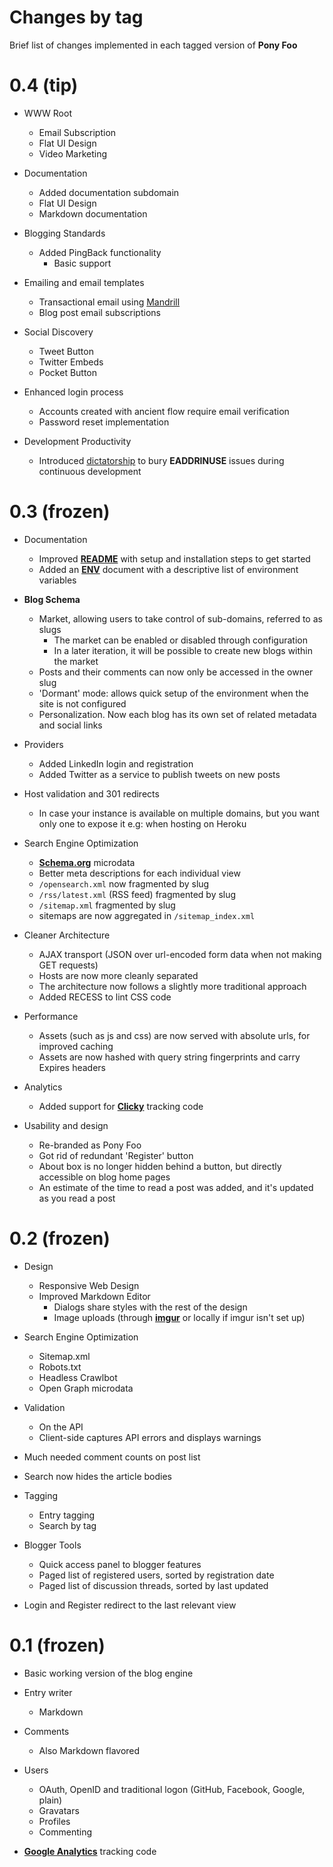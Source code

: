 Changes by tag
==============

Brief list of changes implemented in each tagged version of **Pony Foo**



0.4 (tip)
============

- WWW Root
  - Email Subscription
  - Flat UI Design
  - Video Marketing
  
- Documentation
  - Added documentation subdomain
  - Flat UI Design
  - Markdown documentation

- Blogging Standards
  - Added PingBack functionality
    - Basic support

- Emailing and email templates
  - Transactional email using [Mandrill](https://mandrillapp.com "Mandrill by MailChimp")
  - Blog post email subscriptions

- Social Discovery
  - Tweet Button
  - Twitter Embeds
  - Pocket Button

- Enhanced login process
  - Accounts created with ancient flow require email verification
  - Password reset implementation

- Development Productivity
  - Introduced [dictatorship](https://github.com/bevacqua/dictatorship "dictatorship on GitHub") to bury **EADDRINUSE** issues during continuous development



0.3 (frozen)
============

- Documentation
  - Improved [**README**](/README.md) with setup and installation steps to get started
  - Added an [**ENV**](/ENV.md) document with a descriptive list of environment variables

- **Blog Schema**
  - Market, allowing users to take control of sub-domains, referred to as slugs
    - The market can be enabled or disabled through configuration
    - In a later iteration, it will be possible to create new blogs within the market
  - Posts and their comments can now only be accessed in the owner slug
  - 'Dormant' mode: allows quick setup of the environment when the site is not configured
  - Personalization. Now each blog has its own set of related metadata and social links

- Providers
  - Added LinkedIn login and registration
  - Added Twitter as a service to publish tweets on new posts

- Host validation and 301 redirects
  - In case your instance is available on multiple domains, but you want only one to expose it
    e.g: when hosting on Heroku

- Search Engine Optimization
  - [**Schema.org**](http://schema.org) microdata
  - Better meta descriptions for each individual view
  - `/opensearch.xml` now fragmented by slug
  - `/rss/latest.xml` (RSS feed) fragmented by slug
  - `/sitemap.xml` fragmented by slug
  - sitemaps are now aggregated in `/sitemap_index.xml`

- Cleaner Architecture
  - AJAX transport (JSON over url-encoded form data when not making GET requests)
  - Hosts are now more cleanly separated
  - The architecture now follows a slightly more traditional approach
  - Added RECESS to lint CSS code

- Performance
  - Assets (such as js and css) are now served with absolute urls, for improved caching
  - Assets are now hashed with query string fingerprints and carry Expires headers

- Analytics
  - Added support for [**Clicky**](http://clicky.com/ "Clicky Web Analytics") tracking code

- Usability and design
  - Re-branded as Pony Foo
  - Got rid of redundant 'Register' button
  - About box is no longer hidden behind a button, but directly accessible on blog home pages
  - An estimate of the time to read a post was added, and it's updated as you read a post



0.2 (frozen)
============

- Design
  - Responsive Web Design
  - Improved Markdown Editor
    - Dialogs share styles with the rest of the design
    - Image uploads (through [**imgur**](http://imgur.com/) or locally if imgur isn't set up)
	
- Search Engine Optimization
  - Sitemap.xml
  - Robots.txt
  - Headless Crawlbot
  - Open Graph microdata
  
- Validation
  - On the API
  - Client-side captures API errors and displays warnings

- Much needed comment counts on post list

- Search now hides the article bodies

- Tagging
  - Entry tagging
  - Search by tag

- Blogger Tools
  - Quick access panel to blogger features
  - Paged list of registered users, sorted by registration date
  - Paged list of discussion threads, sorted by last updated

- Login and Register redirect to the last relevant view



0.1 (frozen)
============

- Basic working version of the blog engine

- Entry writer
  - Markdown

- Comments
  - Also Markdown flavored
  
- Users
  - OAuth, OpenID and traditional logon (GitHub, Facebook, Google, plain)
  - Gravatars
  - Profiles
  - Commenting

- [**Google Analytics**](https://www.google.com/analytics) tracking code
